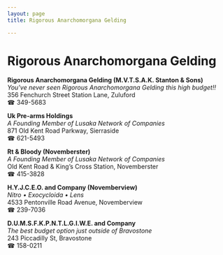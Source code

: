 ```yaml
---
layout: page 
title: Rigorous Anarchomorgana Gelding

---
```



# Rigorous Anarchomorgana Gelding


 **Rigorous Anarchomorgana Gelding (M.V.T.S.A.K. Stanton & Sons)**  
_You've never seen Rigorous Anarchomorgana Gelding this high budget!!_  
356 Fenchurch Street Station Lane, Zuluford  
☎ 349-5683

**Uk Pre-arms Holdings**  
_A Founding Member of Lusaka Network of Companies_  
871 Old Kent Road Parkway, Sierraside  
☎ 621-5493

**Rt & Bloody (Novemberster)**  
_A Founding Member of Lusaka Network of Companies_  
Old Kent Road & King’s Cross Station, Novemberster  
☎ 415-3828

**H.Y.J.C.E.O. and Company (Novemberview)**  
_Nitro • Exocycloida • Lens_  
4533 Pentonville Road Avenue, Novemberview  
☎ 239-7036

**D.U.M.S.F.K.P.N.T.L.G.I.W.E. and Company**  
_The best budget option just outside of Bravostone_  
243 Piccadilly St, Bravostone  
☎ 158-0211

